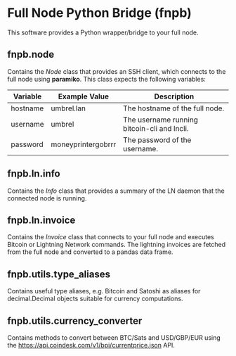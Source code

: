 
# Full Node Python Bridge (fnpb)

This software provides a Python wrapper/bridge to your full node.

## fnpb.node

Contains the *Node* class that provides an SSH client, which connects to the full node using **paramiko**. This class expects the following variables:

  | Variable | Example Value      | Description                                 |  
  | -------- | ------------------ | ------------------------------------------- |  
  | hostname | umbrel.lan         | The hostname of the full node.              |  
  | username | umbrel             | The username running bitcoin-cli and lncli. |  
  | password | moneyprintergobrrr | The password of the username.               |  


## fnpb.ln.info

Contains the *Info* class that provides a summary of the LN daemon that the connected node is running.

## fnpb.ln.invoice

Contains the *Invoice* class that connects to your full node and executes Bitcoin or Lightning Network commands. The lightning invoices are fetched from the full node and converted to a pandas data frame. 

## fnpb.utils.type_aliases

Contains useful type aliases, e.g. Bitcoin and Satoshi as aliases for decimal.Decimal objects suitable for currency computations.

## fnpb.utils.currency_converter

Contains methods to convert between BTC/Sats and USD/GBP/EUR using the <https://api.coindesk.com/v1/bpi/currentprice.json> API.
